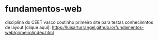 # fundamentos-web
disciplina do CEET vasco coutinho
primeiro site para testas conhecimntos de layout [clique aqui]: https://luisarturrangel.github.io/fundamentos-web/primeiro/index.html
